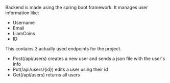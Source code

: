 Backend is made using the spring boot framework.
It manages user information like:
* Username
* Email
* LiamCoins
* ID

This contains 3 actually used endpoints for the project.
* Post(/api/users) creates a new user and sends a json file with the user's info
* Put(/api/users/{id}) edits a user using their id
* Get(/api/users) returns all users
